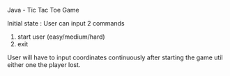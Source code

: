 Java - Tic Tac Toe Game

Initial state :
User can input 2 commands
1. start user (easy/medium/hard)
2. exit

User will have to input coordinates continuously after starting the game util either one the player lost.